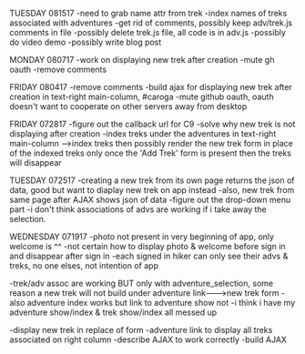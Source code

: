 TUESDAY 081517
-need to grab name attr from trek
-index names of treks associated with adventures
-get rid of comments, possibly keep adv/trek.js comments in file
-possibly delete trek.js file, all code is in adv.js
-possibly do video demo
-possibly write blog post

MONDAY 080717
-work on displaying new trek after creation
-mute gh oauth
-remove comments

FRIDAY 080417
-remove comments
-build ajax for displaying new trek after creation in text-right main-column, #caroga
-mute github oauth, oauth doesn't want to cooperate on other servers away from desktop

FRIDAY 072817
-figure out the callback url for C9
-solve why new trek is not displaying after creation
-index treks under the adventures in text-right main-column
-->index treks then possibly render the new trek form in place of the indexed treks
   only once the 'Add Trek' form is present then the treks will disappear

TUESDAY 072517
-creating a new trek from its own page returns the json of data, good but want to diaplay new trek on app instead
-also, new trek from same page after AJAX shows json of data
-figure out the drop-down menu part
-i don't think associations of advs are working if i take away the selection.

WEDNESDAY 071917
-photo not present in very beginning of app, only welcome is ^^
-not certain how to display photo & welcome before sign in and disappear after sign in
-each signed in hiker can only see their advs & treks, no one elses, not intention of app

-trek/adv assoc are working BUT only with adventure_selection, some reason a new trek will not build
 under adventure link--->new trek form
-also adventure index works but link to adventure show not
-i think i have my adventure show/index & trek show/index all messed up

-display new trek in replace of form
-adventure link to display all treks associated on right column
-describe AJAX to work correctly
-build AJAX
